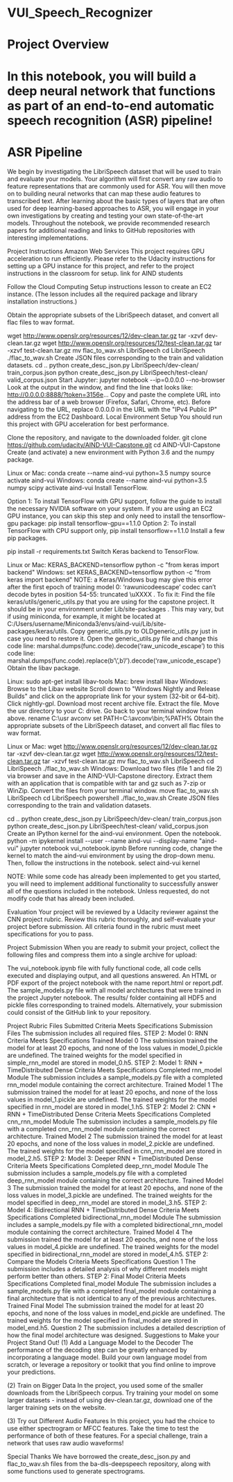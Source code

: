 # VUI_Speech_Recognizer

# Project Overview
# In this notebook, you will build a deep neural network that functions as part of an end-to-end automatic speech recognition (ASR) pipeline!

# ASR Pipeline

We begin by investigating the LibriSpeech dataset that will be used to train and evaluate your models. Your algorithm will first convert any raw audio to feature representations that are commonly used for ASR. You will then move on to building neural networks that can map these audio features to transcribed text. After learning about the basic types of layers that are often used for deep learning-based approaches to ASR, you will engage in your own investigations by creating and testing your own state-of-the-art models. Throughout the notebook, we provide recommended research papers for additional reading and links to GitHub repositories with interesting implementations.

Project Instructions
Amazon Web Services
This project requires GPU acceleration to run efficiently. Please refer to the Udacity instructions for setting up a GPU instance for this project, and refer to the project instructions in the classroom for setup. link for AIND students

Follow the Cloud Computing Setup instructions lesson to create an EC2 instance. (The lesson includes all the required package and library installation instructions.)

Obtain the appropriate subsets of the LibriSpeech dataset, and convert all flac files to wav format.

wget http://www.openslr.org/resources/12/dev-clean.tar.gz
tar -xzvf dev-clean.tar.gz
wget http://www.openslr.org/resources/12/test-clean.tar.gz
tar -xzvf test-clean.tar.gz
mv flac_to_wav.sh LibriSpeech
cd LibriSpeech
./flac_to_wav.sh
Create JSON files corresponding to the train and validation datasets.
cd ..
python create_desc_json.py LibriSpeech/dev-clean/ train_corpus.json
python create_desc_json.py LibriSpeech/test-clean/ valid_corpus.json
Start Jupyter:
jupyter notebook --ip=0.0.0.0 --no-browser
Look at the output in the window, and find the line that looks like: http://0.0.0.0:8888/?token=3156e... Copy and paste the complete URL into the address bar of a web browser (Firefox, Safari, Chrome, etc). Before navigating to the URL, replace 0.0.0.0 in the URL with the "IPv4 Public IP" address from the EC2 Dashboard.
Local Environment Setup
You should run this project with GPU acceleration for best performance.

Clone the repository, and navigate to the downloaded folder.
git clone https://github.com/udacity/AIND-VUI-Capstone.git
cd AIND-VUI-Capstone
Create (and activate) a new environment with Python 3.6 and the numpy package.

Linux or Mac:
conda create --name aind-vui python=3.5 numpy
source activate aind-vui
Windows:
conda create --name aind-vui python=3.5 numpy scipy
activate aind-vui
Install TensorFlow.

Option 1: To install TensorFlow with GPU support, follow the guide to install the necessary NVIDIA software on your system. If you are using an EC2 GPU instance, you can skip this step and only need to install the tensorflow-gpu package:
pip install tensorflow-gpu==1.1.0
Option 2: To install TensorFlow with CPU support only,
pip install tensorflow==1.1.0
Install a few pip packages.

pip install -r requirements.txt
Switch Keras backend to TensorFlow.

Linux or Mac:
KERAS_BACKEND=tensorflow python -c "from keras import backend"
Windows:
set KERAS_BACKEND=tensorflow
python -c "from keras import backend"
NOTE: a Keras/Windows bug may give this error after the first epoch of training model 0: ‘rawunicodeescape’ codec can’t decode bytes in position 54-55: truncated \uXXXX . To fix it:
Find the file keras/utils/generic_utils.py that you are using for the capstone project. It should be in your environment under Lib/site-packages . This may vary, but if using miniconda, for example, it might be located at C:/Users/username/Miniconda3/envs/aind-vui/Lib/site-packages/keras/utils.
Copy generic_utils.py to OLDgeneric_utils.py just in case you need to restore it.
Open the generic_utils.py file and change this code line:
marshal.dumps(func.code).decode(‘raw_unicode_escape’)
to this code line:
marshal.dumps(func.code).replace(b’\’,b’/’).decode(‘raw_unicode_escape’)
Obtain the libav package.

Linux: sudo apt-get install libav-tools
Mac: brew install libav
Windows: Browse to the Libav website
Scroll down to "Windows Nightly and Release Builds" and click on the appropriate link for your system (32-bit or 64-bit).
Click nightly-gpl.
Download most recent archive file.
Extract the file. Move the usr directory to your C: drive.
Go back to your terminal window from above.
rename C:\usr avconv
set PATH=C:\avconv\bin;%PATH%
Obtain the appropriate subsets of the LibriSpeech dataset, and convert all flac files to wav format.

Linux or Mac:
wget http://www.openslr.org/resources/12/dev-clean.tar.gz
tar -xzvf dev-clean.tar.gz
wget http://www.openslr.org/resources/12/test-clean.tar.gz
tar -xzvf test-clean.tar.gz
mv flac_to_wav.sh LibriSpeech
cd LibriSpeech
./flac_to_wav.sh
Windows: Download two files (file 1 and file 2) via browser and save in the AIND-VUI-Capstone directory. Extract them with an application that is compatible with tar and gz such as 7-zip or WinZip. Convert the files from your terminal window.
move flac_to_wav.sh LibriSpeech
cd LibriSpeech
powershell ./flac_to_wav.sh
Create JSON files corresponding to the train and validation datasets.

cd ..
python create_desc_json.py LibriSpeech/dev-clean/ train_corpus.json
python create_desc_json.py LibriSpeech/test-clean/ valid_corpus.json
Create an IPython kernel for the aind-vui environment. Open the notebook.
python -m ipykernel install --user --name aind-vui --display-name "aind-vui"
jupyter notebook vui_notebook.ipynb
Before running code, change the kernel to match the aind-vui environment by using the drop-down menu. Then, follow the instructions in the notebook.
select aind-vui kernel

NOTE: While some code has already been implemented to get you started, you will need to implement additional functionality to successfully answer all of the questions included in the notebook. Unless requested, do not modify code that has already been included.

Evaluation
Your project will be reviewed by a Udacity reviewer against the CNN project rubric. Review this rubric thoroughly, and self-evaluate your project before submission. All criteria found in the rubric must meet specifications for you to pass.

Project Submission
When you are ready to submit your project, collect the following files and compress them into a single archive for upload:

The vui_notebook.ipynb file with fully functional code, all code cells executed and displaying output, and all questions answered.
An HTML or PDF export of the project notebook with the name report.html or report.pdf.
The sample_models.py file with all model architectures that were trained in the project Jupyter notebook.
The results/ folder containing all HDF5 and pickle files corresponding to trained models.
Alternatively, your submission could consist of the GitHub link to your repository.


Project Rubric
Files Submitted
Criteria	Meets Specifications
Submission Files	The submission includes all required files.
STEP 2: Model 0: RNN
Criteria	Meets Specifications
Trained Model 0	The submission trained the model for at least 20 epochs, and none of the loss values in model_0.pickle are undefined. The trained weights for the model specified in simple_rnn_model are stored in model_0.h5.
STEP 2: Model 1: RNN + TimeDistributed Dense
Criteria	Meets Specifications
Completed rnn_model Module	The submission includes a sample_models.py file with a completed rnn_model module containing the correct architecture.
Trained Model 1	The submission trained the model for at least 20 epochs, and none of the loss values in model_1.pickle are undefined. The trained weights for the model specified in rnn_model are stored in model_1.h5.
STEP 2: Model 2: CNN + RNN + TimeDistributed Dense
Criteria	Meets Specifications
Completed cnn_rnn_model Module	The submission includes a sample_models.py file with a completed cnn_rnn_model module containing the correct architecture.
Trained Model 2	The submission trained the model for at least 20 epochs, and none of the loss values in model_2.pickle are undefined. The trained weights for the model specified in cnn_rnn_model are stored in model_2.h5.
STEP 2: Model 3: Deeper RNN + TimeDistributed Dense
Criteria	Meets Specifications
Completed deep_rnn_model Module	The submission includes a sample_models.py file with a completed deep_rnn_model module containing the correct architecture.
Trained Model 3	The submission trained the model for at least 20 epochs, and none of the loss values in model_3.pickle are undefined. The trained weights for the model specified in deep_rnn_model are stored in model_3.h5.
STEP 2: Model 4: Bidirectional RNN + TimeDistributed Dense
Criteria	Meets Specifications
Completed bidirectional_rnn_model Module	The submission includes a sample_models.py file with a completed bidirectional_rnn_model module containing the correct architecture.
Trained Model 4	The submission trained the model for at least 20 epochs, and none of the loss values in model_4.pickle are undefined. The trained weights for the model specified in bidirectional_rnn_model are stored in model_4.h5.
STEP 2: Compare the Models
Criteria	Meets Specifications
Question 1	The submission includes a detailed analysis of why different models might perform better than others.
STEP 2: Final Model
Criteria	Meets Specifications
Completed final_model Module	The submission includes a sample_models.py file with a completed final_model module containing a final architecture that is not identical to any of the previous architectures.
Trained Final Model	The submission trained the model for at least 20 epochs, and none of the loss values in model_end.pickle are undefined. The trained weights for the model specified in final_model are stored in model_end.h5.
Question 2	The submission includes a detailed description of how the final model architecture was designed.
Suggestions to Make your Project Stand Out!
(1) Add a Language Model to the Decoder
The performance of the decoding step can be greatly enhanced by incorporating a language model. Build your own language model from scratch, or leverage a repository or toolkit that you find online to improve your predictions.

(2) Train on Bigger Data
In the project, you used some of the smaller downloads from the LibriSpeech corpus. Try training your model on some larger datasets - instead of using dev-clean.tar.gz, download one of the larger training sets on the website.

(3) Try out Different Audio Features
In this project, you had the choice to use either spectrogram or MFCC features. Take the time to test the performance of both of these features. For a special challenge, train a network that uses raw audio waveforms!

Special Thanks
We have borrowed the create_desc_json.py and flac_to_wav.sh files from the ba-dls-deepspeech repository, along with some functions used to generate spectrograms.
